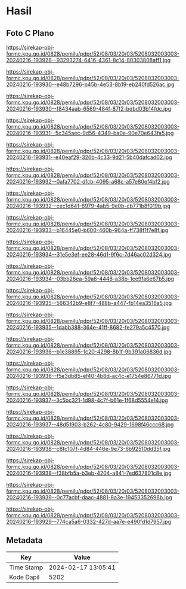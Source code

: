 # Hasil

## Foto C Plano

https://sirekap-obj-formc.kpu.go.id/0828/pemilu/pdpr/52/08/03/20/03/5208032003003-20240216-193928--93293274-6416-4361-8c14-80303808aff1.jpg

https://sirekap-obj-formc.kpu.go.id/0828/pemilu/pdpr/52/08/03/20/03/5208032003003-20240216-193930--e48b7296-b45b-4e53-8b19-eb240fd526ac.jpg

https://sirekap-obj-formc.kpu.go.id/0828/pemilu/pdpr/52/08/03/20/03/5208032003003-20240216-193930--f8434aab-6569-484f-87f2-bdbd03b14fdc.jpg

https://sirekap-obj-formc.kpu.go.id/0828/pemilu/pdpr/52/08/03/20/03/5208032003003-20240216-193931--5c345aec-9d56-4349-ba0e-90e70e643fa5.jpg

https://sirekap-obj-formc.kpu.go.id/0828/pemilu/pdpr/52/08/03/20/03/5208032003003-20240216-193931--e40eaf29-326b-4c33-9d21-5b40dafcad02.jpg

https://sirekap-obj-formc.kpu.go.id/0828/pemilu/pdpr/52/08/03/20/03/5208032003003-20240216-193932--0afa7702-dfcb-4095-a68c-a57e80ef4bf2.jpg

https://sirekap-obj-formc.kpu.go.id/0828/pemilu/pdpr/52/08/03/20/03/5208032003003-20240216-193932--cec1d641-6979-4ab5-9e0b-cb771b8f019b.jpg

https://sirekap-obj-formc.kpu.go.id/0828/pemilu/pdpr/52/08/03/20/03/5208032003003-20240216-193933--b16445e0-b600-460b-964a-ff738f1f7e8f.jpg

https://sirekap-obj-formc.kpu.go.id/0828/pemilu/pdpr/52/08/03/20/03/5208032003003-20240216-193934--31e5e3ef-ee28-46d1-9f6c-7d46ac02d324.jpg

https://sirekap-obj-formc.kpu.go.id/0828/pemilu/pdpr/52/08/03/20/03/5208032003003-20240216-193934--03bb26ea-59a6-4448-a38b-1ee9fa6e67b5.jpg

https://sirekap-obj-formc.kpu.go.id/0828/pemilu/pdpr/52/08/03/20/03/5208032003003-20240216-193935--566342b9-e8f7-488b-a447-fb14ea3516a5.jpg

https://sirekap-obj-formc.kpu.go.id/0828/pemilu/pdpr/52/08/03/20/03/5208032003003-20240216-193935--1dabb388-364e-41ff-8682-fe279a5c4570.jpg

https://sirekap-obj-formc.kpu.go.id/0828/pemilu/pdpr/52/08/03/20/03/5208032003003-20240216-193936--b1e38895-1c20-4298-8b1f-9b391a06836d.jpg

https://sirekap-obj-formc.kpu.go.id/0828/pemilu/pdpr/52/08/03/20/03/5208032003003-20240216-193936--f5e3db85-ef40-4b8d-ac4c-e1754e86771d.jpg

https://sirekap-obj-formc.kpu.go.id/0828/pemilu/pdpr/52/08/03/20/03/5208032003003-20240216-193937--3c5bc321-1d98-4c7f-b61e-1f68d5554e14.jpg

https://sirekap-obj-formc.kpu.go.id/0828/pemilu/pdpr/52/08/03/20/03/5208032003003-20240216-193937--48d51903-b262-4c80-9429-1698f46ccc68.jpg

https://sirekap-obj-formc.kpu.go.id/0828/pemilu/pdpr/52/08/03/20/03/5208032003003-20240216-193938--c8fc107f-4d84-446e-9e73-6b92510dd35f.jpg

https://sirekap-obj-formc.kpu.go.id/0828/pemilu/pdpr/52/08/03/20/03/5208032003003-20240216-193938--f38bfb5a-b3eb-4204-a841-7ed637801c8e.jpg

https://sirekap-obj-formc.kpu.go.id/0828/pemilu/pdpr/52/08/03/20/03/5208032003003-20240216-193939--0c77acbf-daac-4881-8a3e-19453352696b.jpg

https://sirekap-obj-formc.kpu.go.id/0828/pemilu/pdpr/52/08/03/20/03/5208032003003-20240216-193929--774ca5a6-0332-427d-aa7e-e490fd1d7957.jpg


## Metadata

| Key        | Value               |
| ---------- | ------------------- |
| Time Stamp | 2024-02-17 13:05:41 |
| Kode Dapil | 5202                |



